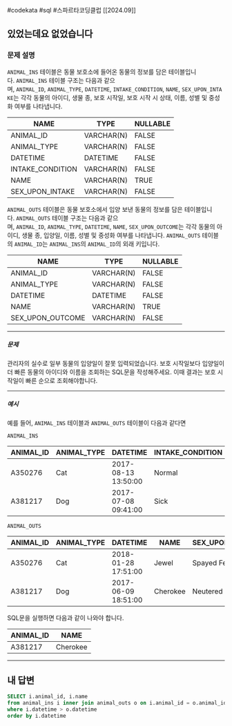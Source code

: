 #codekata #sql #스파르타코딩클럽 [[2024.09]]

## 있었는데요 없었습니다

### 문제 설명

`ANIMAL_INS` 테이블은 동물 보호소에 들어온 동물의 정보를 담은 테이블입니다. `ANIMAL_INS` 테이블 구조는 다음과 같으며, `ANIMAL_ID`, `ANIMAL_TYPE`, `DATETIME`, `INTAKE_CONDITION`, `NAME`, `SEX_UPON_INTAKE`는 각각 동물의 아이디, 생물 종, 보호 시작일, 보호 시작 시 상태, 이름, 성별 및 중성화 여부를 나타냅니다.

|NAME|TYPE|NULLABLE|
|---|---|---|
|ANIMAL_ID|VARCHAR(N)|FALSE|
|ANIMAL_TYPE|VARCHAR(N)|FALSE|
|DATETIME|DATETIME|FALSE|
|INTAKE_CONDITION|VARCHAR(N)|FALSE|
|NAME|VARCHAR(N)|TRUE|
|SEX_UPON_INTAKE|VARCHAR(N)|FALSE|

`ANIMAL_OUTS` 테이블은 동물 보호소에서 입양 보낸 동물의 정보를 담은 테이블입니다. `ANIMAL_OUTS` 테이블 구조는 다음과 같으며, `ANIMAL_ID`, `ANIMAL_TYPE`, `DATETIME`, `NAME`, `SEX_UPON_OUTCOME`는 각각 동물의 아이디, 생물 종, 입양일, 이름, 성별 및 중성화 여부를 나타냅니다. `ANIMAL_OUTS` 테이블의 `ANIMAL_ID`는 `ANIMAL_INS`의 `ANIMAL_ID`의 외래 키입니다.

|NAME|TYPE|NULLABLE|
|---|---|---|
|ANIMAL_ID|VARCHAR(N)|FALSE|
|ANIMAL_TYPE|VARCHAR(N)|FALSE|
|DATETIME|DATETIME|FALSE|
|NAME|VARCHAR(N)|TRUE|
|SEX_UPON_OUTCOME|VARCHAR(N)|FALSE|

---
##### 문제
관리자의 실수로 일부 동물의 입양일이 잘못 입력되었습니다. 보호 시작일보다 입양일이 더 빠른 동물의 아이디와 이름을 조회하는 SQL문을 작성해주세요. 이때 결과는 보호 시작일이 빠른 순으로 조회해야합니다.

----
##### 예시

예를 들어, `ANIMAL_INS` 테이블과 `ANIMAL_OUTS` 테이블이 다음과 같다면

`ANIMAL_INS`

|ANIMAL_ID|ANIMAL_TYPE|DATETIME|INTAKE_CONDITION|NAME|SEX_UPON_INTAKE|
|---|---|---|---|---|---|
|A350276|Cat|2017-08-13 13:50:00|Normal|Jewel|Spayed Female|
|A381217|Dog|2017-07-08 09:41:00|Sick|Cherokee|Neutered Male|

`ANIMAL_OUTS`

|ANIMAL_ID|ANIMAL_TYPE|DATETIME|NAME|SEX_UPON_OUTCOME|
|---|---|---|---|---|
|A350276|Cat|2018-01-28 17:51:00|Jewel|Spayed Female|
|A381217|Dog|2017-06-09 18:51:00|Cherokee|Neutered Male|

SQL문을 실행하면 다음과 같이 나와야 합니다.

|ANIMAL_ID|NAME|
|---|---|
|A381217|Cherokee|

---

## 내 답변

```sql
SELECT i.animal_id, i.name
from animal_ins i inner join animal_outs o on i.animal_id = o.animal_id
where i.datetime > o.datetime
order by i.datetime
```